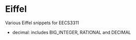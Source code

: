 # Eiffel

Various Eiffel snippets for EECS3311

 * decimal: includes BIG_INTEGER, RATIONAL and DECIMAL